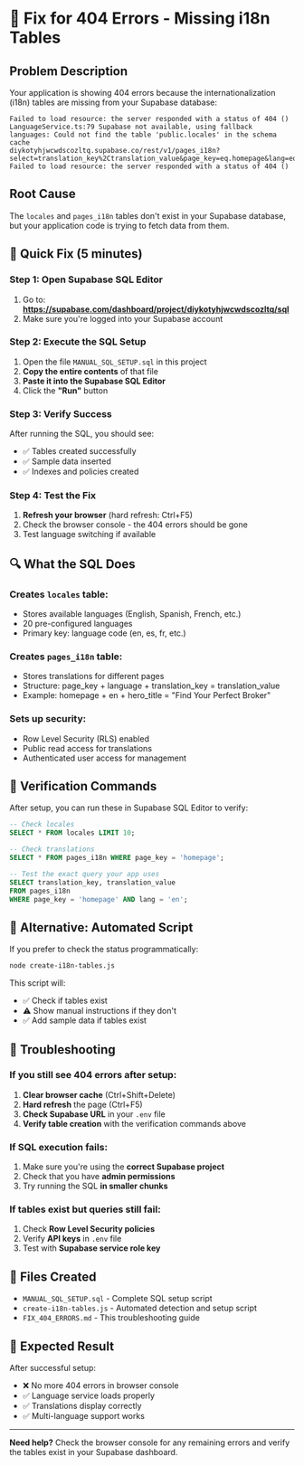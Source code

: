 # 🔧 Fix for 404 Errors - Missing i18n Tables

## Problem Description

Your application is showing 404 errors because the internationalization (i18n) tables are missing from your Supabase database:

```
Failed to load resource: the server responded with a status of 404 ()
LanguageService.ts:79 Supabase not available, using fallback languages: Could not find the table 'public.locales' in the schema cache
diykotyhjwcwdscozltq.supabase.co/rest/v1/pages_i18n?select=translation_key%2Ctranslation_value&page_key=eq.homepage&lang=eq.en:1 Failed to load resource: the server responded with a status of 404 ()
```

## Root Cause

The `locales` and `pages_i18n` tables don't exist in your Supabase database, but your application code is trying to fetch data from them.

## 🚀 Quick Fix (5 minutes)

### Step 1: Open Supabase SQL Editor

1. Go to: **https://supabase.com/dashboard/project/diykotyhjwcwdscozltq/sql**
2. Make sure you're logged into your Supabase account

### Step 2: Execute the SQL Setup

1. Open the file `MANUAL_SQL_SETUP.sql` in this project
2. **Copy the entire contents** of that file
3. **Paste it into the Supabase SQL Editor**
4. Click the **"Run"** button

### Step 3: Verify Success

After running the SQL, you should see:
- ✅ Tables created successfully
- ✅ Sample data inserted
- ✅ Indexes and policies created

### Step 4: Test the Fix

1. **Refresh your browser** (hard refresh: Ctrl+F5)
2. Check the browser console - the 404 errors should be gone
3. Test language switching if available

## 🔍 What the SQL Does

### Creates `locales` table:
- Stores available languages (English, Spanish, French, etc.)
- 20 pre-configured languages
- Primary key: language code (en, es, fr, etc.)

### Creates `pages_i18n` table:
- Stores translations for different pages
- Structure: page_key + language + translation_key = translation_value
- Example: homepage + en + hero_title = "Find Your Perfect Broker"

### Sets up security:
- Row Level Security (RLS) enabled
- Public read access for translations
- Authenticated user access for management

## 🧪 Verification Commands

After setup, you can run these in Supabase SQL Editor to verify:

```sql
-- Check locales
SELECT * FROM locales LIMIT 10;

-- Check translations
SELECT * FROM pages_i18n WHERE page_key = 'homepage';

-- Test the exact query your app uses
SELECT translation_key, translation_value 
FROM pages_i18n 
WHERE page_key = 'homepage' AND lang = 'en';
```

## 🔄 Alternative: Automated Script

If you prefer to check the status programmatically:

```bash
node create-i18n-tables.js
```

This script will:
- ✅ Check if tables exist
- ⚠️ Show manual instructions if they don't
- ✅ Add sample data if tables exist

## 🐛 Troubleshooting

### If you still see 404 errors after setup:

1. **Clear browser cache** (Ctrl+Shift+Delete)
2. **Hard refresh** the page (Ctrl+F5)
3. **Check Supabase URL** in your `.env` file
4. **Verify table creation** with the verification commands above

### If SQL execution fails:

1. Make sure you're using the **correct Supabase project**
2. Check that you have **admin permissions**
3. Try running the SQL **in smaller chunks**

### If tables exist but queries still fail:

1. Check **Row Level Security policies**
2. Verify **API keys** in `.env` file
3. Test with **Supabase service role key**

## 📁 Files Created

- `MANUAL_SQL_SETUP.sql` - Complete SQL setup script
- `create-i18n-tables.js` - Automated detection and setup script
- `FIX_404_ERRORS.md` - This troubleshooting guide

## 🎯 Expected Result

After successful setup:
- ❌ No more 404 errors in browser console
- ✅ Language service loads properly
- ✅ Translations display correctly
- ✅ Multi-language support works

---

**Need help?** Check the browser console for any remaining errors and verify the tables exist in your Supabase dashboard.